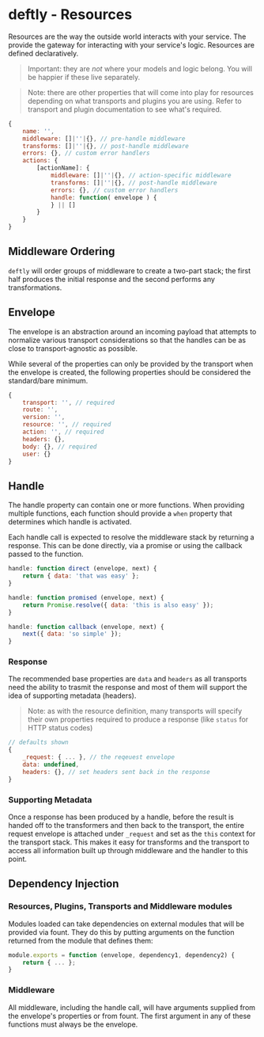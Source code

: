 # deftly - Resources

Resources are the way the outside world interacts with your service. The provide the gateway for interacting with your service's logic. Resources are defined declaratively.

> Important: they are _not_ where your models and logic belong. You will be happier if these live separately.

> Note: there are other properties that will come into play for resources depending on what transports and plugins you are using. Refer to transport and plugin documentation to see what's required.

```js
{
	name: '',
	middleware: []|''|{}, // pre-handle middleware
	transforms: []|''|{}, // post-handle middleware
	errors: {}, // custom error handlers
	actions: {
		[actionName]: {
			middleware: []|''|{}, // action-specific middleware
			transforms: []|''|{}, // post-handle middleware
			errors: {}, // custom error handlers
			handle: function( envelope ) {
			} || []
		}
	}
}
```

## Middleware Ordering

`deftly` will order groups of middleware to create a two-part stack; the first half produces the initial response and the second performs any transformations.

## Envelope

The envelope is an abstraction around an incoming payload that attempts to normalize various transport considerations so that the handles can be as close to transport-agnostic as possible.

While several of the properties can only be provided by the transport when the envelope is created, the following properties should be considered the standard/bare minimum.

```js
{
	transport: '', // required
	route: '',
	version: '',
	resource: '', // required
	action: '', // required
	headers: {},
	body: {}, // required
	user: {}
}
```

## Handle

The handle property can contain one or more functions. When providing multiple functions, each function should provide a `when` property that determines which handle is activated.

Each handle call is expected to resolve the middleware stack by returning a response. This can be done directly, via a promise or using the callback passed to the function.

```js
handle: function direct (envelope, next) {
	return { data: 'that was easy' };
}

handle: function promised (envelope, next) {
	return Promise.resolve({ data: 'this is also easy' });
}

handle: function callback (envelope, next) {
	next({ data: 'so simple' });
}
```

### Response

The recommended base properties are `data` and `headers` as all transports need the ability to trasmit the response and most of them will support the idea of supporting metadata (headers).

> Note: as with the resource definition, many transports will specify their own properties required to produce a response (like `status` for HTTP status codes)

```js
// defaults shown
{
	_request: { ... }, // the reqeuest envelope
	data: undefined,
	headers: {}, // set headers sent back in the response
}
```

### Supporting Metadata

Once a response has been produced by a handle, before the result is handed off to the transformers and then back to the transport, the entire request envelope is attached under `_request` and set as the `this` context for the transport stack. This makes it easy for transforms and the transport to access all information built up through middleware and the handler to this point.

## Dependency Injection

### Resources, Plugins, Transports and Middleware modules

Modules loaded can take dependencies on external modules that will be provided via fount. They do this by putting arguments on the function returned from the module that defines them:

```js
module.exports = function (envelope, dependency1, dependency2) {
	return { ... };
}
```

### Middleware

All middleware, including the handle call, will have arguments supplied from the envelope's properties or from fount. The first argument in any of these functions must always be the envelope.
